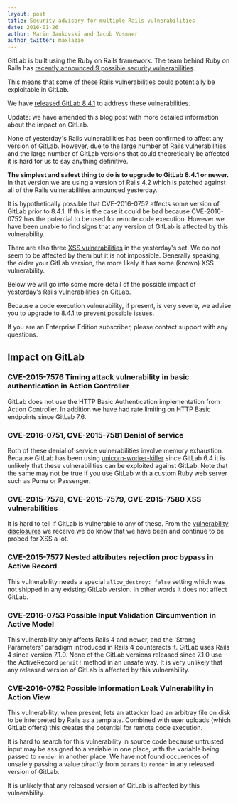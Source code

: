 ```yaml
---
layout: post
title: Security advisory for multiple Rails vulnerabilities
date: 2016-01-26
author: Marin Jankovski and Jacob Vosmaer
author_twitter: maxlazio
---
```


GitLab is built using the Ruby on Rails framework.
The team behind Ruby on Rails has [recently announced 9 possible security vulnerabilities](http://weblog.rubyonrails.org/2016/1/25/Rails-5-0-0-beta1-1-4-2-5-1-4-1-14-1-3-2-22-1-and-rails-html-sanitizer-1-0-3-have-been-released/).

This means that some of these Rails vulnerabilities could potentially
be exploitable in GitLab.

We have [released GitLab 8.4.1](https://about.gitlab.com/2016/01/26/gitlab-8-dot-4-dot-1-released) to address these
vulnerabilities.

Update: we have amended this blog post with more detailed information
about the impact on GitLab.

<!-- more -->

None of yesterday's Rails vulnerabilities has been confirmed to affect any
version of GitLab. However, due to the large number of Rails vulnerabilities and
the large number of GitLab versions that could theoretically be affected
it is hard for us to say anything definitive.

**The simplest and safest thing to do is to upgrade to GitLab 8.4.1 or newer.** In
that version we are using a version of Rails 4.2 which is patched
against all of the Rails vulnerabilities announced yesterday.

It is hypothetically possible that CVE-2016-0752 affects some version of
GitLab prior to 8.4.1. If this is the case it could be bad because
CVE-2016-0752 has the potential to be used for remote code execution.
However we have been unable to find signs that any version of GitLab is
affected by this vulnerability.

There are also three [XSS
vulnerabilities](https://en.wikipedia.org/wiki/Cross-site_scripting) in
the yesterday's set. We do not seem to be affected by them but it is not
impossible. Generally speaking, the older your GitLab version, the more
likely it has some (known) XSS vulnerability.

Below we will go into some more detail of the possible impact of
yesterday's Rails vulnerabilities on GitLab.

Because a code execution vulnerability, if present, is very severe, we
advise you to upgrade to 8.4.1 to prevent possible issues.

If you are an Enterprise Edition subscriber, please contact support with any questions.

## Impact on GitLab

### CVE-2015-7576 Timing attack vulnerability in basic authentication in Action Controller

GitLab does not use the HTTP Basic Authentication implementation from
Action Controller. In addition we have had rate limiting on HTTP Basic
endpoints since GitLab 7.6.

### CVE-2016-0751, CVE-2015-7581 Denial of service

Both of these denial of service vulnerabilities involve memory
exhaustion. Because GitLab has been using
[unicorn-worker-killer](http://doc.gitlab.com/ce/operations/unicorn.html#unicorn-worker-killer)
since GitLab 6.4 it is unlikely that these vulnerabilities can be
exploited against GitLab. Note that the same may not be true if you use
GitLab with a custom Ruby web server such as Puma or Passenger.

### CVE-2015-7578, CVE-2015-7579, CVE-2015-7580 XSS vulnerabilities

It is hard to tell if GitLab is vulnerable to any of these. From the
[vulnerability
disclosures](https://about.gitlab.com/vulnerability-acknowledgements/)
we receive we do know that we have been and continue to be probed for
XSS a lot.

### CVE-2015-7577 Nested attributes rejection proc bypass in Active Record

This vulnerability needs a special `allow_destroy: false` setting which
was not shipped in any existing GitLab version. In other words
it does not affect GitLab.

### CVE-2016-0753 Possible Input Validation Circumvention in Active Model

This vulnerability only affects Rails 4 and newer, and the 'Strong
Parameters' paradigm introduced in Rails 4 counteracts it. GitLab uses
Rails 4 since version 7.1.0. None of the GitLab versions released since
7.1.0 use the ActiveRecord `permit!` method in an unsafe way. It is very
unlikely that any released version of GitLab is affected by this
vulnerability.

### CVE-2016-0752 Possible Information Leak Vulnerability in Action View

This vulnerability, when present, lets an attacker load an arbitray file
on disk to be interpreted by Rails as a template. Combined with user
uploads (which GitLab offers) this creates the potential for remote code
execution.

It is hard to search for this vulnerability in source code because
untrusted input may be assigned to a variable in one place, with the
variable being passed to `render` in another place. We have not found
occurences of unsafely passing a value *directly* from `params`
to `render` in any released version of GitLab.

It is unlikely that any released version of GitLab is affected by this
vulnerability.
